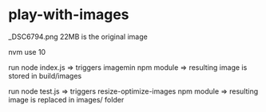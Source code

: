 # play-with-images

_DSC6794.png 22MB is the original image

nvm use 10

run node index.js => triggers imagemin npm module => resulting image is stored in build/images

run node test.js => triggers resize-optimize-images npm module => resulting image is replaced in images/ folder
